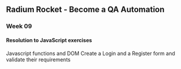 ## Radium Rocket - Become a QA Automation
### Week 09

#### Resolution to JavaScript exercises
Javascript functions and DOM
Create a Login and a Register form and validate their requirements
